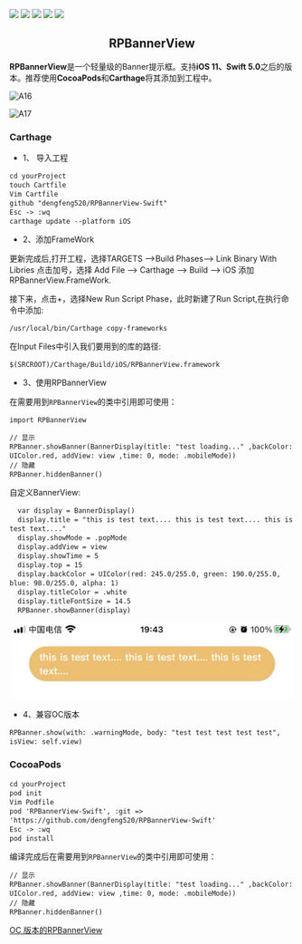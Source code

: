 ![](https://img.shields.io/badge/language-swift-orange.svg)
![](https://img.shields.io/cocoapods/l/RPBannerView-Swift.svg?style=flat)
![](https://img.shields.io/cocoapods/p/RPBannerView-Swift.svg?style=flat)
![](https://img.shields.io/cocoapods/v/RPBannerView-Swift.svg?style=flat)
![](https://img.shields.io/badge/carthage-v1.0-519dd9.svg)


<h2 align="center">RPBannerView</h2>

**RPBannerView**是一个轻量级的Banner提示框。支持**iOS 11、Swift 5.0**之后的版本。推荐使用**CocoaPods**和**Carthage**将其添加到工程中。


![A16](https://p9-juejin.byteimg.com/tos-cn-i-k3u1fbpfcp/500920f90ca1485ca638e5db82af1771~tplv-k3u1fbpfcp-zoom-1.image)

![A17](https://p6-juejin.byteimg.com/tos-cn-i-k3u1fbpfcp/f002b0aecf144ce6a9265c2a3aab5d50~tplv-k3u1fbpfcp-zoom-1.image)

<h3>Carthage</h3>

* 1、 导入工程 

```
cd yourProject
touch Cartfile
Vim Cartfile
github "dengfeng520/RPBannerView-Swift"
Esc -> :wq
carthage update --platform iOS
```

* 2、添加FrameWork

更新完成后,打开工程，选择TARGETS -->Build Phases--> Link Binary With Libries 点击加号，选择 Add File --> Carthage --> Build --> iOS 添加RPBannerView.FrameWork.

接下来，点击+，选择New Run Script Phase，此时新建了Run Script,在执行命令中添加:

```
/usr/local/bin/Carthage copy-frameworks
```

在Input Files中引入我们要用到的库的路径:

```
$(SRCROOT)/Carthage/Build/iOS/RPBannerView.framework
```

* 3、使用RPBannerView

在需要用到`RPBannerView`的类中引用即可使用：

```
import RPBannerView
```

```
// 显示 
RPBanner.showBanner(BannerDisplay(title: "test loading..." ,backColor: UIColor.red, addView: view ,time: 0, mode: .mobileMode))
// 隐藏
RPBanner.hiddenBanner()
```

自定义BannerView:

```
  var display = BannerDisplay()
  display.title = "this is test text.... this is test text.... this is test text...."
  display.showMode = .popMode
  display.addView = view
  display.showTime = 5
  display.top = 15
  display.backColor = UIColor(red: 245.0/255.0, green: 190.0/255.0, blue: 98.0/255.0, alpha: 1)
  display.titleColor = .white
  display.titleFontSize = 14.5
  RPBanner.showBanner(display)
```

![自定义View](https://github.com/dengfeng520/RPBannerView-Swift/blob/master/A18.jpg?raw=true)

* 4、兼容OC版本

```
RPBanner.show(with: .warningMode, body: "test test test test test", isView: self.view)
```

<h3>CocoaPods</h3>

```
cd yourProject
pod init
Vim Podfile
pod 'RPBannerView-Swift', :git => 'https://github.com/dengfeng520/RPBannerView-Swift'
Esc -> :wq
pod install
```

编译完成后在需要用到`RPBannerView`的类中引用即可使用：

```
// 显示 
RPBanner.showBanner(BannerDisplay(title: "test loading..." ,backColor: UIColor.red, addView: view ,time: 0, mode: .mobileMode))
// 隐藏
RPBanner.hiddenBanner()
```



[OC 版本的RPBannerView](https://github.com/dengfeng520/RPBannerView)